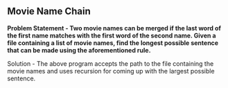 ## Movie Name Chain

**Problem Statement -  Two movie names can be merged if the last word of the first name matches with the first word of the second name. Given a file containing a list of movie names, find the longest possible sentence that can be made using the aforementioned rule.**

Solution - The above program accepts the path to the file containing the movie names and uses recursion for coming up with the largest possible sentence.
